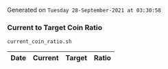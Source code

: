 Generated on `Tuesday 28-September-2021 at 03:30:58`

### Current to Target Coin Ratio
`current_coin_ratio.sh`

Date|Current|Target|Ratio
---|---|---|---
